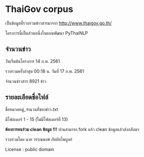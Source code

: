 # ThaiGov corpus

เป็นข้อมูลที่รวบรวมข่าวสารมาจาก http://www.thaigov.go.th/

โครงการนี้เป็นส่วนหนึ่งในแผนพัฒนา PyThaiNLP



## จำนวนข่าว

วันเริ่มต้นโครงการ 14 ก.พ. 2561

รวบรวมครั้งล่าสุด 00:18 น. วันที่ 17 ก.พ. 2561

จำนวนข่าวสาร 8921 ข่าว



## รายละเอียดชื่อไฟล์

ชื่อหมวดหมู่_จำนวนที่ของข่าว.txt



มีโฟลเดอร์ 1 - 15 (ไม่มีโฟลเดอร์ที่ 13)



**ต้องการคนร่วม clean ข้อมูล !!!** ท่านสามารถ fork แล้ว clean ข้อมูลแล้วส่งกลับมา







รวบรวมโดย นาย วรรณพงษ์  ภัททิยไพบูลย์

License : public domain